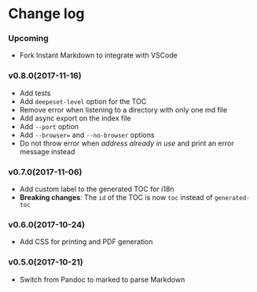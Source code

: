 # Change log

### Upcoming

- Fork Instant Markdown to integrate with VSCode

### v0.8.0(2017-11-16)

- Add tests
- Add `deepeset-level` option for the TOC
- Remove error when listening to a directory with only one md file
- Add async export on the index file
- Add `--port` option
- Add `--browser=` and `--no-browser` options
- Do not throw error when *address already in use* and print an error message instead

### v0.7.0(2017-11-06)

- Add custom label to the generated TOC for i18n
- **Breaking changes**: The `id` of the TOC is now `toc` instead of `generated-toc`

### v0.6.0(2017-10-24)

- Add CSS for printing and PDF generation

### v0.5.0(2017-10-21)

- Switch from Pandoc to marked to parse Markdown